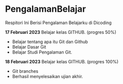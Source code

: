 # PengalamanBelajar

Respitori Ini Berisi Pengalaman Belajarku di Dicoding

**17 Februari 2023**
Belajar kelas GITHUB. (progres 50%)
  * Belajar tentang apa itu Git dan Github
  * Belajar Dasar Git
  * Belajar Studi Pengalaman Git.

**18 Februari 2023**
Belajar kelas GITHUB. (progres 100%)
  * Git branches
  * Berhasil menyelesaikan ujian akhir.
